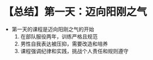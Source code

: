 # 【总结】第一天：迈向阳刚之气

-   第一天的课程是迈向阳刚之气的开始
    1.  在部队服役两年，训练严格且规范
    2.  男性自我表达被压抑，需要改造和培养
    3.  课程强调纪律和实践，挑战个人责任和规则遵守